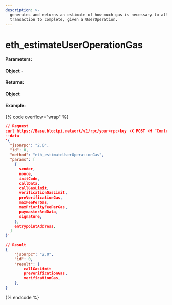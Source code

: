 ```yaml
---
description: >-
  generates and returns an estimate of how much gas is necessary to allow the
  transaction to complete, given a UserOperation.
---
```


# eth\_estimateUserOperationGas

#### **Parameters:**

**Object** -&#x20;

#### **Returns:**

**Object**

#### Example:

{% code overflow="wrap" %}
```json
// Request
curl https://Base.blockpi.network/v1/rpc/your-rpc-key -X POST -H "Content-Type: application/json" 
--data 
'{
  "jsonrpc": "2.0",
  "id": 0,
  "method": "eth_estimateUserOperationGas",
  "params": [
    {
      sender,
      nonce,
      initCode,
      callData,
      callGasLimit,
      verificationGasLimit,
      preVerificationGas,
      maxFeePerGas,
      maxPriorityFeePerGas,
      paymasterAndData,
      signature,
    },
    entrypointAddress,
  ]
}'

// Result
{
    "jsonrpc": "2.0",
    "id": 0,
    "result": {
        callGasLimit
        preVerificationGas,
        verificationGas,
    },
}
```
{% endcode %}
